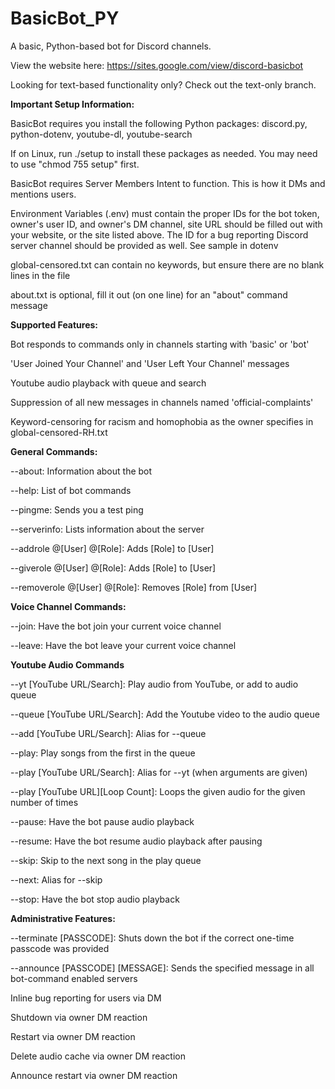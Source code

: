 # BasicBot_PY

A basic, Python-based bot for Discord channels.

View the website here: https://sites.google.com/view/discord-basicbot

Looking for text-based functionality only? Check out the text-only branch.

**Important Setup Information:**

BasicBot requires you install the following Python packages: discord.py, python-dotenv, youtube-dl, youtube-search

If on Linux, run ./setup to install these packages as needed. You may need to use "chmod 755 setup" first.

BasicBot requires Server Members Intent to function. This is how it DMs and mentions users.

Environment Variables (.env) must contain the proper IDs for the bot token, owner's user ID, and owner's DM channel, site URL should be filled out with your website, or the site listed above. The ID for a bug reporting Discord server channel should be provided as well. See sample in dotenv

global-censored.txt can contain no keywords, but ensure there are no blank lines in the file

about.txt is optional, fill it out (on one line) for an "about" command message

**Supported Features:**

Bot responds to commands only in channels starting with 'basic' or 'bot'

'User Joined Your Channel' and 'User Left Your Channel' messages

Youtube audio playback with queue and search

Suppression of all new messages in channels named 'official-complaints'

Keyword-censoring for racism and homophobia as the owner specifies in global-censored-RH.txt

**General Commands:**

--about: Information about the bot

--help: List of bot commands

--pingme: Sends you a test ping

--serverinfo: Lists information about the server

--addrole @[User] @[Role]: Adds [Role] to [User]

--giverole @[User] @[Role]: Adds [Role] to [User]

--removerole @[User] @[Role]: Removes [Role] from [User]

**Voice Channel Commands:**

--join: Have the bot join your current voice channel

--leave: Have the bot leave your current voice channel

**Youtube Audio Commands**

--yt [YouTube URL/Search]: Play audio from YouTube, or add to audio queue

--queue [YouTube URL/Search]: Add the Youtube video to the audio queue

--add [YouTube URL/Search]: Alias for --queue

--play: Play songs from the first in the queue

--play [YouTube URL/Search]: Alias for --yt (when arguments are given)

--play [YouTube URL][Loop Count]: Loops the given audio for the given number of times

--pause: Have the bot pause audio playback

--resume: Have the bot resume audio playback after pausing

--skip: Skip to the next song in the play queue

--next: Alias for --skip

--stop: Have the bot stop audio playback

**Administrative Features:**

--terminate [PASSCODE]: Shuts down the bot if the correct one-time passcode was provided

--announce [PASSCODE] [MESSAGE]: Sends the specified message in all bot-command enabled servers

Inline bug reporting for users via DM

Shutdown via owner DM reaction

Restart via owner DM reaction

Delete audio cache via owner DM reaction

Announce restart via owner DM reaction
